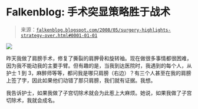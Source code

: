 <!--yml

类别：未分类

日期：2024 年 05 月 12 日 23 时 17 分 39 秒

-->

# Falkenblog: 手术突显策略胜于战术

> 来源：[`falkenblog.blogspot.com/2008/05/surgery-highlights-strategy-over.html#0001-01-01`](http://falkenblog.blogspot.com/2008/05/surgery-highlights-strategy-over.html#0001-01-01)

![](https://blogger.googleusercontent.com/img/b/R29vZ2xl/AVvXsEj0ZcDy5XULRYPZsy0_Lhta_32RaoTLDjF0hEsVH0j-ocSsHESTNYJVQvQKvwVv51OHvcE287x11rsN8nMas3LIfwfQ7QxWDxwCSmrDpczig_38x9pWDm-vtn9MHjB-br3FBAEeOg/s1600-h/model_1-shoulder.JPG)

昨天我做了肩膀手术，修复了撕裂的肩胛骨和旋转袖。现在做很多事情都很困难，因为我不能动我的主要手臂。但有趣的是，当我到达医院时，我遇到的每个人，从护士 1 到 3，麻醉师等等，都问我是哪只肩膀（右边）？有三个人甚至在我的肩膀上签了字，因此如果他们动错了那只肩膀，我们就有证据。我想。

我告诉护士，如果我做了子宫切除术就会为此惹上大麻烦。她说，如果我做了子宫切除术，我就会成名。
